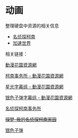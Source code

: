 # 动画

整理硬盘中资源的相关信息

* [名侦探柯南](./detective-conan.md)
* [加速世界](./accel-world.md)

相关链接：

[動漫花園資源網](https://share.dmhy.org)

[柯南事务所 - 動漫花園資源網](https://share.dmhy.org/topics/list/team_id/75)

[星光字幕组 - 動漫花園資源網](https://share.dmhy.org/topics/list/team_id/299)

[银色子弹字幕组 - 動漫花園資源網](https://share.dmhy.org/topics/list/team_id/576)

[名侦探柯南事务所](https://bbs.aptx.cn/forum.php)

[~~探梦-我的名侦探柯南家园~~](https://web.archive.org/web/20160602224250/http://www.conans.cc/forum.php)

[银色子弹](https://www.sbsub.com)